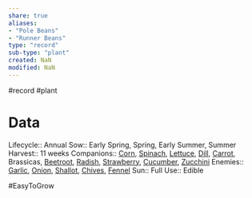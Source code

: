 ```yaml
---
share: true
aliases: 
- "Pole Beans"
- "Runner Beans"
type: "record"
sub-type: "plant"
created: NaN 
modified: NaN
---
```

#record #plant
# Data
Lifecycle:: Annual
Sow:: Early Spring, Spring, Early Summer, Summer
Harvest:: 11 weeks
Companions:: [Corn](./Corn.md), [Spinach](./Spinach.md), [Lettuce](./Lettuce.md), [Dill](./Dill.md), [Carrot](Carrot.md), Brassicas, [Beetroot](./Beetroot.md), [Radish](./Radish.md), [Strawberry](./Strawberry.md), [Cucumber](./Cucumber.md), [Zucchini](./Zucchini.md)
Enemies:: [Garlic](Garlic.md), [Onion](Onion.md), [Shallot](./Shallot.md), [Chives](./Chives.md), [Fennel](Fennel.md)
Sun:: Full
Use:: Edible

#EasyToGrow 